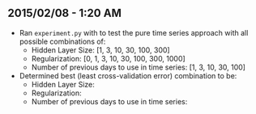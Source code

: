 2015/02/08 - 1:20 AM
--------------------
+ Ran `experiment.py` with to test the pure time series approach with all possible combinations of:
    * Hidden Layer Size: [1, 3, 10, 30, 100, 300]
    * Regularization: [0, 1, 3, 10, 30, 100, 300, 1000]
    * Number of previous days to use in time series: [1, 3, 10, 30, 100]
+ Determined best (least cross-validation error) combination to be:
    * Hidden Layer Size:
    * Regularization:
    * Number of previous days to use in time series: 
